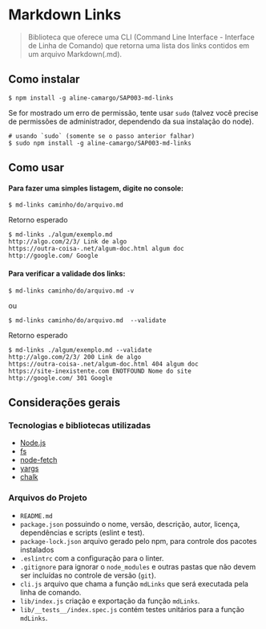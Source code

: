 # Markdown Links

> Biblioteca que oferece uma CLI (Command Line Interface - Interface de Linha de Comando) que retorna uma lista dos links contidos em um arquivo Markdown(.md).

## Como instalar

    $ npm install -g aline-camargo/SAP003-md-links

    
Se for mostrado um erro de permissão, tente usar `sudo` (talvez você precise de permissões
de administrador, dependendo da sua instalação do node).

```console
# usando `sudo` (somente se o passo anterior falhar)
$ sudo npm install -g aline-camargo/SAP003-md-links
```

## Como usar

#### Para fazer uma simples listagem, digite no console:

    $ md-links caminho/do/arquivo.md

Retorno esperado


```console
$ md-links ./algum/exemplo.md
http://algo.com/2/3/ Link de algo
https://outra-coisa-.net/algum-doc.html algum doc
http://google.com/ Google
```

#### Para verificar a validade dos links:

    $ md-links caminho/do/arquivo.md -v

ou

    $ md-links caminho/do/arquivo.md  --validate

Retorno esperado


```console
$ md-links ./algum/exemplo.md --validate
http://algo.com/2/3/ 200 Link de algo
https://outra-coisa-.net/algum-doc.html 404 algum doc
https://site-inexistente.com ENOTFOUND Nome do site
http://google.com/ 301 Google
```

## Considerações gerais

### Tecnologias e bibliotecas utilizadas

* [Node.js](https://nodejs.org/)
* [fs](https://nodejs.org/api/fs.html)
* [node-fetch](https://www.npmjs.com/package/node-fetch)
* [yargs](https://www.npmjs.com/package/yargs)
* [chalk](https://www.npmjs.com/package/chalk)

### Arquivos do Projeto


* `README.md`
* `package.json` possuindo o nome, versão, descrição, autor, licença,
  dependências e scripts (eslint e test).
* `package-lock.json` arquivo gerado pelo npm, para controle dos pacotes instalados
* `.eslintrc` com a configuração para o linter.
* `.gitignore` para ignorar o `node_modules` e outras pastas que não devem ser incluídas no controle de versão (`git`).
* `cli.js` arquivo que chama a função `mdLinks` que será executada pela linha de comando.
* `lib/index.js` criação e exportação da função `mdLinks`.
* `lib/__tests__/index.spec.js` contém testes unitários para a função `mdLinks`.
